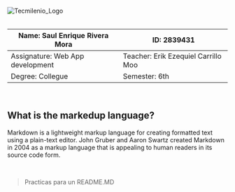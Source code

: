 

![Tecmilenio_Logo](https://seeklogo.com/images/U/universidad-tecmilenio-logo-30B98C7ABF-seeklogo.com.png)
<br>
<br>

<center>

| Name: Saul Enrique Rivera Mora    | ID: 2839431                          |
|-----------------------------------|--------------------------------------|
| Assignature: Web App development  | Teacher: Erik Ezequiel Carrillo Moo  |
| Degree: Collegue                     | Semester: 6th                       |

</center>

<br>


## What is the markedup language?
Markdown is a lightweight markup language for creating formatted text using a plain-text editor. John Gruber and Aaron Swartz created Markdown in 2004 as a markup language that is appealing to human readers in its source code form.

<br>

>Practicas para un README.MD
